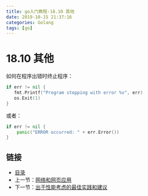 ```yaml
---
title: go入门教程-18.10 其他   
date: 2019-10-15 21:37:16   
categories: Golang   
tags: [go]   
---
```

# 18.10 其他

如何在程序出错时终止程序：

```go	
if err != nil {
   fmt.Printf("Program stopping with error %v", err)
   os.Exit(1)
}
```

或者：

```go
if err != nil { 
	panic("ERROR occurred: " + err.Error())
}
```

## 链接

- [目录](go入门教程-目录.md)
- 上一节：[网络和网页应用](18.9.md)
- 下一节：[出于性能考虑的最佳实践和建议](18.11.md)